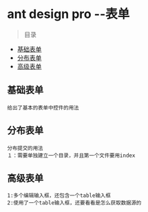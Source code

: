 # ant design pro --表单

> 目录


* [基础表单](#基础表单)
* [分布表单](#分布表单)
* [高级表单](#高级表单)



## 基础表单

```
给出了基本的表单中控件的用法
```



## 分布表单

```
分布提交的用法
１：需要单独建立一个目录，并且第一个文件要用index
```







## 高级表单

```
1:多个编辑输入框，还包含一个table输入框
2:使用了一个table输入框，还要看看是怎么获取数据源的
```




